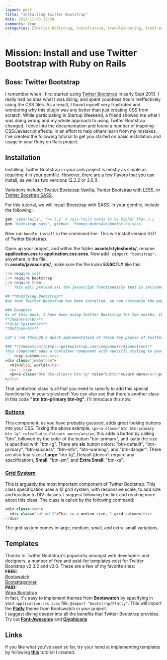 ```yaml
---
layout: post
title: "Installing Twitter Bootstrap"
date: 2013-11-03 12:34
comments: true
categories: [Twitter Bootstrap, installation, troubleshooting, front-end]
---
```

# Mission: Install and use Twitter Bootstrap with Ruby on Rails
## **Boss**: Twitter Bootstrap


I remember when I first started using [Twitter Bootstrap](http://getbootstrap.com/) in early Sept 2013. I really had no idea what I was doing, and spent countless hours ineffectively using the CSS files. As a result, I found myself very frustrated and wondering why this plugin was any better than just creating CSS from scratch. While participating in Startup Weekend, a friend showed me what I was doing wrong and my whole approach to using Twitter Bootstrap changed. I dove into the documentation and found a number of inspiring CSS/Javascript effects. In an effort to help others learn from my mistakes, I've created the following tutorial to get you started on basic installation and usage in your Ruby on Rails project.

## **Installation**

Installing Twitter Bootstrap in your rails project is mostly as simple as requiring it in your gemfile. However, there are a few flavors that you can install, as well as two versions (2.3.2 or 3.0.1).

Variations include: [Twitter Bootstrap Vanilla](https://github.com/anjlab/bootstrap-rails),
[Twitter Bootstrap with LESS](https://github.com/seyhunak/twitter-bootstrap-rails), or
[Twitter Boostrap SASS](https://github.com/thomas-mcdonald/bootstrap-sass).

For this tutorial, we will install Bootstrap with SASS. In your gemfile, include the following:

``` ruby Gemfile https://github.com/thomas-mcdonald/bootstrap-sass Link
gem 'sass-rails', '>= 3.2' # sass-rails needs to be higher than 3.2
gem 'bootstrap-sass', github: 'thomas-mcdonald/bootstrap-sass'
```
Now run ``` bundle install ``` in the command line. This will install version 3.0.1 of Twitter Bootstrap.

Open up your project, and within the folder **assets/stylesheets/**, rename **application.css** to **application.css.scss**. Now add ``` @import "bootstrap";``` anywhere in the file.<br>
In **assets/javascripts/**, make sure the file looks **EXACTLY** like this:
``` ruby application.js
//= require self
//= require bootstrap
//= require tree
``` This will preload all the javascript functionality that is included with Twitter Bootstrap.

## **Modifying Bootstrap**
Now that Twitter Bootstrap has been installed, we can customize the pages by calling in special classes provided by Bootstrap. What do I mean by *special classes*? This is where the **[documentation](http://getbootstrap.com/css/)** becomes important. Here is where I must stress the importance of following the documentation examples, so that you can easily learn and manifest the Twitter Bootstrap functionality.

### Examples
As of this post, I have been using Twitter Bootstrap for two months. In this short time, I have used the following functionality the most:<br>
**Jumbotron<br>**
**Grid System<br>**
**Buttons<br>**

Let's run through a quick implementation of these key pieces of Twitter Bootstrap.

### **[Jumbotron](http://getbootstrap.com/components/#jumbotron)**
This component adds a container component with specific styling to your page, which calls attention to anything written in it. It can be implemented easily by calling a "jumbotron" on a div. It looks like this:
``` ruby custom.css.scss
<div class="jumbotron">
  <h1>Hello, world!</h1>
  <p>...</p>
  <p><a class="btn btn-primary btn-lg" role="button">Learn more</a></p>
</div>
```
That jumbotron class is all that you need to specify to add this special functionality in your stylesheet! You can also see that there's another class in this code **"btn btn-primary btn-lrg"**. I'll introduce this now.

### **[Buttons](http://getbootstrap.com/css/#buttons)**
This component, as you have probably guessed, adds great looking buttons into your CSS. Taking the above example, ```<p><a class="btn btn-primary btn-lg" role="button">Learn more</a></p>```, this adds a button by calling "btn", followed by the color of the button "btn-primary", and lastly the size is specified with "btn-lg". There are **six** button colors: "btn-default", "btn-primary", "btn-success", "btn-info", "btn-warning", and "btn-danger". There are also four sizes: **Large**:"btn-lg", Default (doesn't require any specification), **Small**: "btn-sm", and **Extra Small**: "btn-xs".

### **[Grid System](http://getbootstrap.com/css/#grid)**
This is arguably the most important component of Twitter Bootstrap. This class specification uses a 12 grid system, with responsive scale, to add size and location to DIV classes. I suggest following the link and reading more about this class. The class is called by the following command:
``` ruby custom.css.scss
<div class="row">
  <div class="col-md-1">This is a medium size, 1 grid column</div>
</div>
```
The grid system comes in large, medium, small, and extra-small variations.

## **Templates**
Thanks to Twitter Bootstrap's popularity amongst web developers and designers, a number of free and paid-for templates exist for Twitter Bootstrap v2.3.2 and v3.0. These are a few of my favorite sites: <br>
**FREE:**<br>
[Bootswatch](http://bootswatch.com/)<br>
[Bootstrapstyler](http://bootstrapstyler.com/)<br>
**PAID:** <br>
[Wrap Bootstrap](ttps://wrapbootstrap.com/)<br>
In fact, it's easy to implement themes from **Bootswatch** by specifying in your ```application.css.scss``` file, ```@import "bootstrap/Flatly"```. This will import the **[Flatly](http://bootswatch.com/flatly/)** theme from Bootswatch in your project.<br>
I suggest diving deeper into all the benefits that Twitter Bootstrap provides. Try out **[Font-Awesome](http://fontawesome.io/)** and **[Glyphicons](http://getbootstrap.com/components/#glyphicons)**

## **Links**
If you like what you've seen so far, try your hand at implementing templates by following **[this](https://speakerdeck.com/derikulous/picasso-pirate)** tutorial I created.
